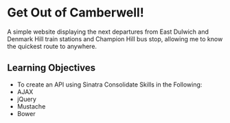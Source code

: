 # Get Out of Camberwell!
A simple website displaying the next departures from East Dulwich and Denmark Hill train stations and Champion Hill bus stop, allowing me to know the quickest route to anywhere.

## Learning Objectives
- To create an API using Sinatra
Consolidate Skills in the Following:
- AJAX
- jQuery
- Mustache
- Bower